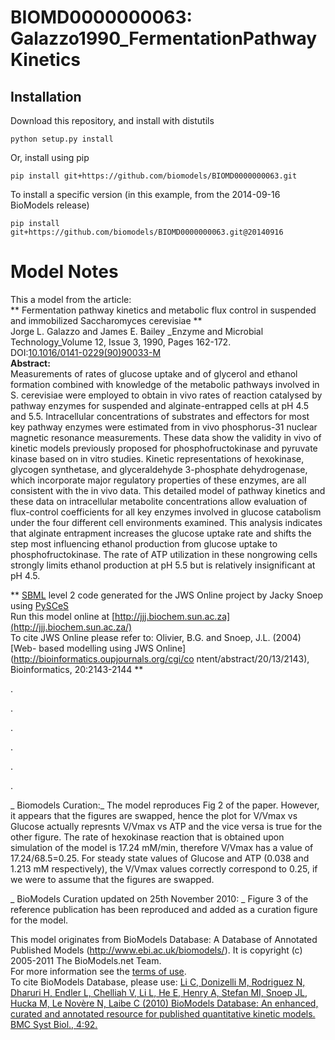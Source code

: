 # BIOMD0000000063: Galazzo1990_FermentationPathwayKinetics

## Installation

Download this repository, and install with distutils

`python setup.py install`

Or, install using pip

`pip install git+https://github.com/biomodels/BIOMD0000000063.git`

To install a specific version (in this example, from the 2014-09-16 BioModels release)

`pip install git+https://github.com/biomodels/BIOMD0000000063.git@20140916`


# Model Notes


This a model from the article:  
** Fermentation pathway kinetics and metabolic flux control in suspended and immobilized Saccharomyces cerevisiae **   
Jorge L. Galazzo and James E. Bailey _Enzyme and Microbial Technology_Volume
12, Issue 3, 1990, Pages 162-172.  
DOI:[10.1016/0141-0229(90)90033-M](dx.doi.org/10.1016/0141-0229\(90\)90033-M)  
**Abstract:**   
Measurements of rates of glucose uptake and of glycerol and ethanol formation
combined with knowledge of the metabolic pathways involved in S. cerevisiae
were employed to obtain in vivo rates of reaction catalysed by pathway enzymes
for suspended and alginate-entrapped cells at pH 4.5 and 5.5. Intracellular
concentrations of substrates and effectors for most key pathway enzymes were
estimated from in vivo phosphorus-31 nuclear magnetic resonance measurements.
These data show the validity in vivo of kinetic models previously proposed for
phosphofructokinase and pyruvate kinase based on in vitro studies. Kinetic
representations of hexokinase, glycogen synthetase, and glyceraldehyde
3-phosphate dehydrogenase, which incorporate major regulatory properties of
these enzymes, are all consistent with the in vivo data. This detailed model
of pathway kinetics and these data on intracellular metabolite concentrations
allow evaluation of flux-control coefficients for all key enzymes involved in
glucose catabolism under the four different cell environments examined. This
analysis indicates that alginate entrapment increases the glucose uptake rate
and shifts the step most influencing ethanol production from glucose uptake to
phosphofructokinase. The rate of ATP utilization in these nongrowing cells
strongly limits ethanol production at pH 5.5 but is relatively insignificant
at pH 4.5.

** [SBML](http://www.sbml.org/) level 2 code generated for the JWS Online project by Jacky Snoep using [PySCeS](http://pysces.sourceforge.net/)   
Run this model online at
[http://jjj.biochem.sun.ac.za](http://jjj.biochem.sun.ac.za/)  
To cite JWS Online please refer to: Olivier, B.G. and Snoep, J.L. (2004) [Web-
based modelling using JWS Online](http://bioinformatics.oupjournals.org/cgi/co
ntent/abstract/20/13/2143), Bioinformatics, 20:2143-2144 **

.

.

.

.

.

.

_ Biomodels Curation:_ The model reproduces Fig 2 of the paper. However, it
appears that the figures are swapped, hence the plot for V/Vmax vs Glucose
actually represnts V/Vmax vs ATP and the vice versa is true for the other
figure. The rate of hexokinase reaction that is obtained upon simulation of
the model is 17.24 mM/min, therefore V/Vmax has a value of 17.24/68.5=0.25.
For steady state values of Glucose and ATP (0.038 and 1.213 mM respectively),
the V/Vmax values correctly correspond to 0.25, if we were to assume that the
figures are swapped.

_ BioModels Curation updated on 25th November 2010: _ Figure 3 of the
reference publication has been reproduced and added as a curation figure for
the model.

This model originates from BioModels Database: A Database of Annotated
Published Models (http://www.ebi.ac.uk/biomodels/). It is copyright (c)
2005-2011 The BioModels.net Team.  
For more information see the [terms of
use](http://www.ebi.ac.uk/biomodels/legal.html).  
To cite BioModels Database, please use: [Li C, Donizelli M, Rodriguez N,
Dharuri H, Endler L, Chelliah V, Li L, He E, Henry A, Stefan MI, Snoep JL,
Hucka M, Le Novère N, Laibe C (2010) BioModels Database: An enhanced, curated
and annotated resource for published quantitative kinetic models. BMC Syst
Biol., 4:92.](http://www.ncbi.nlm.nih.gov/pubmed/20587024)


